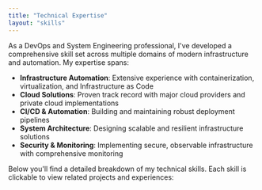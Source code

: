 ```yaml
---
title: "Technical Expertise"
layout: "skills"
---
```


As a DevOps and System Engineering professional, I've developed a comprehensive skill set across multiple domains of modern infrastructure and automation. My expertise spans:

- **Infrastructure Automation**: Extensive experience with containerization, virtualization, and Infrastructure as Code
- **Cloud Solutions**: Proven track record with major cloud providers and private cloud implementations
- **CI/CD & Automation**: Building and maintaining robust deployment pipelines
- **System Architecture**: Designing scalable and resilient infrastructure solutions
- **Security & Monitoring**: Implementing secure, observable infrastructure with comprehensive monitoring

Below you'll find a detailed breakdown of my technical skills. Each skill is clickable to view related projects and experiences:
